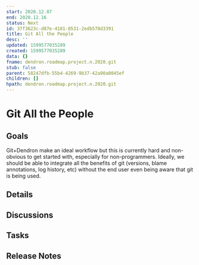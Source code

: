 ```yaml
---
start: 2020.12.07
end: 2020.12.16
status: Next
id: 37f3623c-d87e-4181-8531-2edb578d3391
title: Git All the People
desc: ''
updated: 1599577035289
created: 1599577035289
data: {}
fname: dendron.roadmap.project.n.2020.git
stub: false
parent: 58247dfb-55b4-4269-9b37-42a90a0045ef
children: []
hpath: dendron.roadmap.project.n.2020.git
---
```

# Git All the People

## Goals

Git+Dendron make an ideal workflow but this is currently hard and non-obvious to get started with, especially for non-programmers. Ideally, we should be able to integrate all the benefits of git (versions, blame annotations, log history, etc) without the end user even being aware that git is being used.

## Details

## Discussions

## Tasks

## Release Notes
